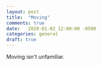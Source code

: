 ```yaml
---
layout: post
title:  "Moving"
comments: true
date:   2020-01-02 12:00:00 -0500
categories: general
draft: true
---
```


Moving isn't unfamiliar.
